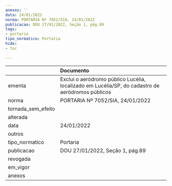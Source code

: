 ```yaml
---
anexos: ''
data: 24/01/2022
norma: PORTARIA Nº 7052/SIA, 24/01/2022
publicacao: DOU 27/01/2022, Seção 1, pág.89
tags:
- portaria
tipo_normatico: Portaria
hide: 
- toc 
 
---
```


|                    | Documento                                                                                        |
|:-------------------|:-------------------------------------------------------------------------------------------------|
| ementa             | Exclui o aeródromo público Lucélia, localizado em Lucélia/SP, do cadastro de aeródromos públicos |
| norma              | PORTARIA Nº 7052/SIA, 24/01/2022                                                                 |
| tornada_sem_efeito |                                                                                                  |
| alterada           |                                                                                                  |
| data               | 24/01/2022                                                                                       |
| outros             |                                                                                                  |
| tipo_normatico     | Portaria                                                                                         |
| publicacao         | DOU 27/01/2022, Seção 1, pág.89                                                                  |
| revogada           |                                                                                                  |
| em_vigor           |                                                                                                  |
| anexos             |                                                                                                  |